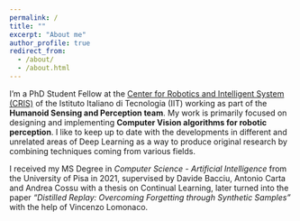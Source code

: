 ```yaml
---
permalink: /
title: ""
excerpt: "About me"
author_profile: true
redirect_from: 
  - /about/
  - /about.html
---
```


I’m a PhD Student Fellow at the [Center for Robotics and Intelligent System (CRIS)](https://www.iit.it/it/cris-sanquirico) of the Istituto Italiano di Tecnologia (IIT) working as part of the **Humanoid Sensing and Perception team**. My work is primarily focused on designing and implementing **Computer Vision algorithms for robotic perception**. I like to keep up to date with the developments in different and unrelated areas of Deep Learning as a way to produce original research by combining techniques coming from various fields.

I received my MS Degree in *Computer Science - Artificial Intelligence* from the University of Pisa in 2021, supervised by Davide Bacciu, Antonio Carta and Andrea Cossu with a thesis on Continual Learning, later turned into the paper *“Distilled Replay: Overcoming Forgetting through Synthetic Samples”* with the help of Vincenzo Lomonaco.

